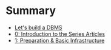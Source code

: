 # Summary

* [Let's build a DBMS](README.md)
* [0: Introduction to the Series Articles](days/0.md)
* [1: Preparation & Basic Infrastructure](days/1.md)
